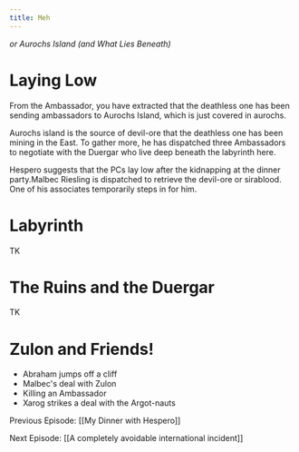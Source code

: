 ```yaml
---
title: Meh
---
```


*or Aurochs Island (and What Lies Beneath)*

# Laying Low

From the Ambassador, you have extracted that the deathless one has been sending ambassadors to Aurochs Island, which is just covered in aurochs.

Aurochs island is the source of devil-ore that the deathless one has been mining in the East. To gather more, he has dispatched three Ambassadors to negotiate with the Duergar who live deep beneath the labyrinth here.

Hespero suggests that the PCs lay low after the kidnapping at the dinner party.Malbec Riesling is dispatched to retrieve the devil-ore or sirablood. One of his associates temporarily steps in for him.

# Labyrinth

TK

# The Ruins and the Duergar

TK

# Zulon and Friends!

* Abraham jumps off a cliff
* Malbec's deal with Zulon
* Killing an Ambassador
* Xarog strikes a deal with the Argot-nauts

Previous Episode: [[My Dinner with Hespero]]

Next Episode: [[A completely avoidable international incident]]